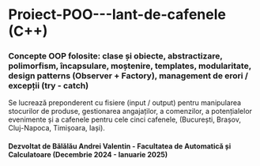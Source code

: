 # Proiect-POO---lant-de-cafenele (C++)

### Concepte OOP folosite: clase și obiecte, abstractizare, polimorfism, încapsulare, moștenire, templates, modularitate, design patterns (Observer + Factory), management de erori / excepții (try - catch)
Se lucrează preponderent cu fisiere (input / output) pentru manipularea stocurilor de produse, gestionarea angajaților, a comenzilor, a potențialelor evenimente și a  cafenele pentru cele cinci cafenele, (București, Brașov, Cluj-Napoca, Timișoara, Iași).

#### Dezvoltat de Bălălău Andrei Valentin - Facultatea de Automatică și Calculatoare (Decembrie 2024 - Ianuarie 2025)
